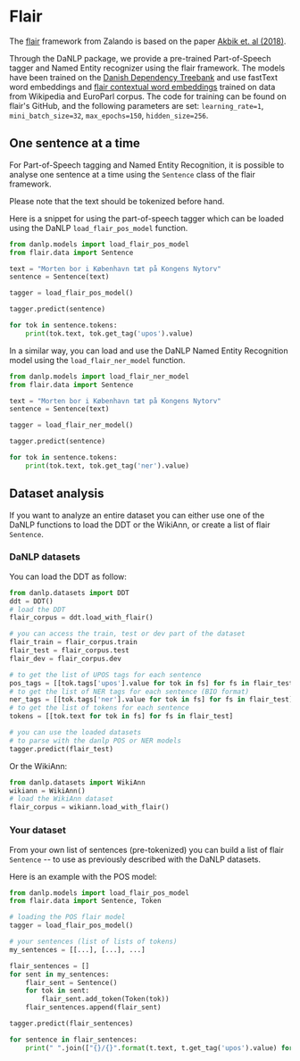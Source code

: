 Flair
=====

The [flair](https://github.com/flairNLP/flair) framework from Zalando is based on the paper [Akbik et. al (2018)](<https://alanakbik.github.io/papers/coling2018.pdf>). 


Through the DaNLP package, we provide a pre-trained Part-of-Speech tagger and Named Entity recognizer using the flair framework. 
The models have been trained on the [Danish Dependency Treebank](../datasets.md#dane) and use fastText word embeddings and [flair contextual word embeddings](../tasks/embeddings.md#flair-embeddings) trained on data from Wikipedia and EuroParl corpus.
The code for training can be found on flair's GitHub, and the following parameters are set:
`learning_rate=1`, `mini_batch_size=32`, `max_epochs=150`, `hidden_size=256`.


## One sentence at a time

For Part-of-Speech tagging and Named Entity Recognition, it is possible to analyse one sentence at a time using the `Sentence` class of the flair framework. 

Please note that the text should be tokenized before hand. 

Here is a snippet for using the part-of-speech tagger which can be loaded using the DaNLP `load_flair_pos_model` function.  

```python
from danlp.models import load_flair_pos_model
from flair.data import Sentence

text = "Morten bor i København tæt på Kongens Nytorv"
sentence = Sentence(text)

tagger = load_flair_pos_model()

tagger.predict(sentence)

for tok in sentence.tokens:
    print(tok.text, tok.get_tag('upos').value)

```

In a similar way, you can load and use the DaNLP Named Entity Recognition model using the `load_flair_ner_model` function.

```python
from danlp.models import load_flair_ner_model
from flair.data import Sentence

text = "Morten bor i København tæt på Kongens Nytorv"
sentence = Sentence(text)

tagger = load_flair_ner_model()

tagger.predict(sentence)

for tok in sentence.tokens:
    print(tok.text, tok.get_tag('ner').value)

```


## Dataset analysis


If you want to analyze an entire dataset you can either use one of the DaNLP functions to load the DDT or the WikiAnn, or create a list of flair `Sentence`. 

### DaNLP datasets

You can load the DDT as follow:

```python
from danlp.datasets import DDT
ddt = DDT()
# load the DDT
flair_corpus = ddt.load_with_flair()

# you can access the train, test or dev part of the dataset
flair_train = flair_corpus.train
flair_test = flair_corpus.test
flair_dev = flair_corpus.dev

# to get the list of UPOS tags for each sentence
pos_tags = [[tok.tags['upos'].value for tok in fs] for fs in flair_test]
# to get the list of NER tags for each sentence (BIO format)
ner_tags = [[tok.tags['ner'].value for tok in fs] for fs in flair_test]
# to get the list of tokens for each sentence
tokens = [[tok.text for tok in fs] for fs in flair_test]

# you can use the loaded datasets 
# to parse with the danlp POS or NER models
tagger.predict(flair_test)

```

Or the WikiAnn: 

```python
from danlp.datasets import WikiAnn
wikiann = WikiAnn()
# load the WikiAnn dataset
flair_corpus = wikiann.load_with_flair()
```

### Your dataset

From your own list of sentences (pre-tokenized) you can build a list of flair `Sentence` -- to use as previously described with the DaNLP datasets. 

Here is an example with the POS model:

```python
from danlp.models import load_flair_pos_model
from flair.data import Sentence, Token

# loading the POS flair model
tagger = load_flair_pos_model()

# your sentences (list of lists of tokens)
my_sentences = [[...], [...], ...]

flair_sentences = []
for sent in my_sentences:
    flair_sent = Sentence()
    for tok in sent:
        flair_sent.add_token(Token(tok))
    flair_sentences.append(flair_sent)

tagger.predict(flair_sentences)

for sentence in flair_sentences: 
    print(" ".join(["{}/{}".format(t.text, t.get_tag('upos').value) for t in sentence.tokens]))
```